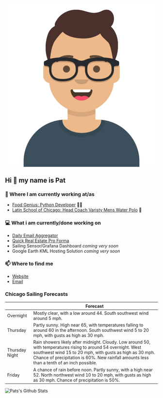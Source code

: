 [![Social banner for p-j-falconer](https://raw.githubusercontent.com/P-J-FALCONER/P-J-FALCONER/master/assets/avataaars.svg)](https://patfalconer.com/)
## Hi :wave: my name is Pat

### 💼 Where I am currently working at/as
- [Food Genius: Python Developer](https://getfoodgenius.com/) 🍔🐍
- [Latin School of Chicago: Head Coach Varisty Mens Water Polo](https://www.latinschool.org/) 🤽


### 💻 What i am currently/done working on
 - [Daily Email Aggregator](https://github.com/P-J-FALCONER/dott_daily_mail)
 - [Quick Real Estate Pro Forma](https://github.com/P-J-FALCONER/henry)
 - Sailing Sensor/Grafana Dashboard *coming very soon*
 - Google Earth KML Hosting Solution *coming very soon*

### 📫 Where to find me
 - [Website](https://patfalconer.com/)
 - [Email](mailto:patrick.j.falconer@gmail.com)


### Chicago Sailing Forecasts
|   | Forecast  |
|---|---|
| Overnight | Mostly clear, with a low around 44. South southwest wind around 5 mph. |
| Thursday | Partly sunny. High near 65, with temperatures falling to around 60 in the afternoon. South southwest wind 5 to 20 mph, with gusts as high as 30 mph. |
| Thursday Night | Rain showers likely after midnight. Cloudy. Low around 50, with temperatures rising to around 54 overnight. West southwest wind 15 to 20 mph, with gusts as high as 30 mph. Chance of precipitation is 60%. New rainfall amounts less than a tenth of an inch possible. |
| Friday | A chance of rain before noon. Partly sunny, with a high near 52. North northwest wind 10 to 20 mph, with gusts as high as 30 mph. Chance of precipitation is 50%. |

![Pats's Github Stats](https://github-readme-stats.vercel.app/api?username=p-j-falconer&show_icons=true&theme=radical)
